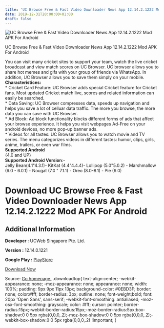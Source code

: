 ```yaml
---
title: 'UC Browse Free & Fast Video Downloader News App 12.14.2.1222 Mod APK For Android'
date: 2019-12-31T20:00:00+01:00
draft: false
---
```


![UC Browse Free & Fast Video Downloader News App 12.14.2.1222 Mod APK For Android](https://i1.wp.com/apkhome.net/wp-content/uploads/2019/12/UC-Browse-Free-Fast-Video-Downloader-News-App-12.14.2.1222-Mod.png "UC Browse Free & Fast Video Downloader News App 12.14.2.1222 Mod APK For Android")

  

UC Browse Free & Fast Video Downloader News App 12.14.2.1222 Mod APK For Android

You can visit many cricket sites to support your team, watch the live cricket broadcast and view match scores on UC Browser. UC browser allows you to share hot memes and gifs with your group of friends via WhatsApp. In addition, UC Browser allows you to save them simply on your mobile.  
**Characteristices:**  
\* Cricket Card Feature: UC Browser adds special Cricket feature for Cricket fans. Most updated Cricket match live, scores and related information can easily be searched.  
\* Data Saving: UC Browser compresses data, speeds up navigation and helps you save a lot of celluar data traffic. The more you browse, the more data you can save with UC Browser.  
\* Ad Block: Ad block functionality blocks different forms of ads that affect your browse experience. It helps you visit webpages Ad-Free on your android devices, no more pop-up banner ads.  
\* Videos for all tastes: UC Browser allows you to watch movie and TV series. The menu categorizes videos in different tastes: humor, clips, girls, anime, trailers, or even war films.  
**Supported Android**  
{4.0 and UP}  
**Supported Android Version**:-  
Jelly Bean(4.1"4.3.1)- KitKat (4.4"4.4.4)- Lollipop (5.0"5.0.2) - Marshmallow (6.0 - 6.0.1) - Nougat (7.0 " 7.1.1) - Oreo (8.0-8.1) - Pie (9.0)

Download UC Browse Free & Fast Video Downloader News App 12.14.2.1222 Mod APK For Android
=========================================================================================

Additional Information
----------------------

**Developer :** UCWeb Singapore Pte. Ltd.

**Version :** 12.14.0.1221

**Google Play :** [PlayStore](https://play.google.com/store/apps/details?id=com.UCMobile.intl)

  

[Download Now](https://store4app.co/post/uc-browse-free-amp-fast-video-downloader-news-app-12-14-2-1222-mod-apk-for-android_1577818691)

  
Source: [Go homepage.](https://store4app.co/post/uc-browse-free-amp-fast-video-downloader-news-app-12-14-2-1222-mod-apk-for-android_1577818691) .downloadtop{ text-align:center; -webkit-appearance: none; -moz-appearance: none; appearance: none; width: 100%; padding: 9px 9px 11px 13px; background-color: #0EBD3F; border: none; color:#fff; border-radius: 3px; outline: none; font-weight;bold; font: 20px 'Open Sans', sans-serif; -webkit-font-smoothing: antialiased; -moz-osx-font-smoothing: grayscale; color: #fff; cursor: pointer; border-radius:15px;-webkit-border-radius:15px;-moz-border-radius:5px;box-shadow:0 0 5px rgba(0,0,0,.2);-moz-box-shadow:0 0 5px rgba(0,0,0,.2);-webkit-box-shadow:0 0 5px rgba(0,0,0,.2) !important; }